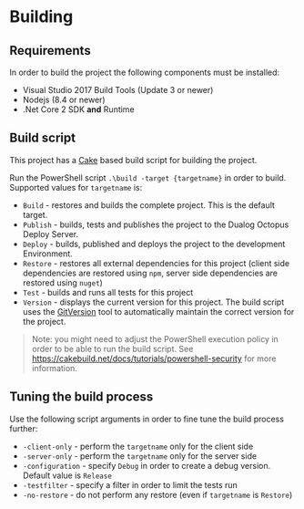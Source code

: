 # Building

## Requirements

In order to build the project the following components must be installed:

- Visual Studio 2017 Build Tools (Update 3 or newer)
- Nodejs (8.4 or newer)
- .Net Core 2 SDK **and** Runtime

## Build script

This project has a [Cake](http::/buildcake.net) based build script for building the project.

Run the PowerShell script `.\build -target {targetname}` in order to build. Supported values for `targetname` is:

* `Build` - restores and builds the complete project. This is the default target.
* `Publish` - builds, tests and publishes the project to the Dualog Octopus Deploy Server.
* `Deploy` - builds, published and deploys the project to the development Environment.
* `Restore` - restores all external dependencies for this project (client side dependencies are restored using `npm`, server side dependencies are restored using `nuget`)
* `Test` - builds and runs all tests for this project
* `Version` - displays the current version for this project. The build script uses the [GitVersion](http://gitversion.readthedocs.io/en/latest/) tool to automatically maintain the correct version for the project.

> Note: you might need to adjust the PowerShell execution policy in order to be able to run the build script. See https://cakebuild.net/docs/tutorials/powershell-security for more information.

## Tuning the build process

Use the following script arguments in order to fine tune the build process further:

* `-client-only` - perform the `targetname` only for the client side 
* `-server-only` - perform the `targetname` only for the server side
* `-configuration` - specify `Debug` in order to create a debug version. Default value is `Release`
* `-testfilter` - specify a filter in order to limit the tests run
* `-no-restore` - do not perform any restore (even if `targetname` is `Restore`)

 

